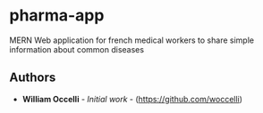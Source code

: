 # pharma-app
MERN Web application for french medical workers to share simple information about common diseases

## Authors

* **William Occelli** - *Initial work* - (https://github.com/woccelli)